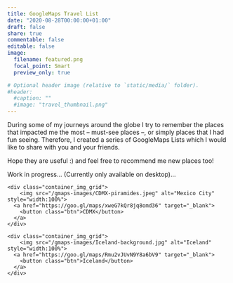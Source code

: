 ```yaml
---
title: GoogleMaps Travel List
date: "2020-08-28T00:00:00+01:00"
draft: false
share: true
commentable: false
editable: false
image:
  filename: featured.png
  focal_point: Smart
  preview_only: true

# Optional header image (relative to `static/media/` folder).
#header:
  #caption: ""
  #image: "travel_thumbnail.png"
---
```

During some of my journeys around the globe I try to remember the places that impacted me the most – must-see places –, or simply places that I had fun seeing. Therefore, I created a series of GoogleMaps Lists which I would like to share with you and your friends.

Hope they are useful :) and feel free to recommend me new places too!

Work in progress... (Currently only available on desktop)...

<!-- STYLESHEET CSS -->
<style>
.row_grid_grid {
  display: -ms-flexbox;
  display: flex;
  -ms-flex-wrap: wrap;
  flex-wrap: wrap;
  padding: 0 4px;
}

.column_grid_grid {
  -ms-flex: 25%;
  flex: 25%;
  max-width: 25%;
  padding: 0 4px;
}

.column_grid_grid img {
  margin-top: 5px;
  vertical-align: middle;
  width: 100%;
}

@media screen and (max-width: 800px) {
  .column_grid_grid {
    -ms-flex: 50%;
    flex: 50%;
    max-width: 50%;
  }
}

@media screen and (max-width: 600px) {
  .column_grid_grid {
    -ms-flex: 100%;
    flex: 100%;
    max-width: 100%;
  }
}

.container_img_grid_grid {
  position: relative;
  width: 100%;
  max-width: 400px;
}

.container_img_grid_grid img {
  width: 100%;
  height: auto;
}

.container_img_grid_grid .btn {
  position: absolute;
  top: 80%;
  left: 20%;
  transform: translate(-50%, -50%);
  -ms-transform: translate(-50%, -50%);
  background-color: rgb(40, 42, 54, 0.8);
  color: white;
  font-size: 16px;
  padding: 12px 24px;
  border: none;
  cursor: pointer;
  border-radius: 10px;
  text-align: center;
  clip-path: polygon(0% 0%, 85% 0%, 100% 50%, 85% 100%, 0% 100%);
}

.container_img_grid_grid .btn:hover {
  background-color: rgb(41, 98, 255, 0.9);
}
</style>

<div class="row_grid">
  <div class="column_grid">

    <div class="container_img_grid">
        <img src="/gmaps-images/CDMX-piramides.jpeg" alt="Mexico City" style="width:100%">
      <a href="https://goo.gl/maps/xweG7kQr8jq8omd36" target="_blank">
        <button class="btn">CDMX</button>
      </a>
    </div>

    <div class="container_img_grid">
        <img src="/gmaps-images/Iceland-background.jpg" alt="Iceland" style="width:100%">
      <a href="https://goo.gl/maps/Rmu2vJUvN9Y8a6bV9" target="_blank">
        <button class="btn">Iceland</button>
      </a>
    </div>

  </div>

</div>
